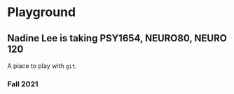 # Playground

## Nadine Lee is taking PSY1654, NEURO80, NEURO 120

A place to play with `git`.

### Fall 2021

